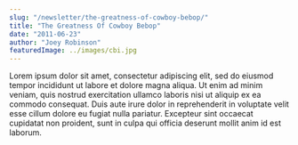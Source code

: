 ```yaml
---
slug: "/newsletter/the-greatness-of-cowboy-bebop/"
title: "The Greatness Of Cowboy Bebop"
date: "2011-06-23"
author: "Joey Robinson"
featuredImage: ../images/cbi.jpg
---
```


Lorem ipsum dolor sit amet, consectetur adipiscing elit, sed do eiusmod tempor incididunt ut labore et dolore magna aliqua. Ut enim ad minim veniam, quis nostrud exercitation ullamco laboris nisi ut aliquip ex ea commodo consequat. Duis aute irure dolor in reprehenderit in voluptate velit esse cillum dolore eu fugiat nulla pariatur. Excepteur sint occaecat cupidatat non proident, sunt in culpa qui officia deserunt mollit anim id est laborum.
